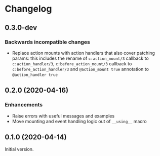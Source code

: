 # Changelog

## 0.3.0-dev

### Backwards incompatible changes

- Replace action mounts with action handlers that also cover patching params: this includes the
  rename of `c:action_mount/3` callback to `c:action_handler/3`, `c:before_action_mount/3` callback
  to `c:before_action_handler/3` and `@action_mount true` annotation to `@action_handler true`

## 0.2.0 (2020-04-16)

### Enhancements

- Raise errors with useful messages and examples
- Move mounting and event handling logic out of `__using__` macro

## 0.1.0 (2020-04-14)

Initial version.
